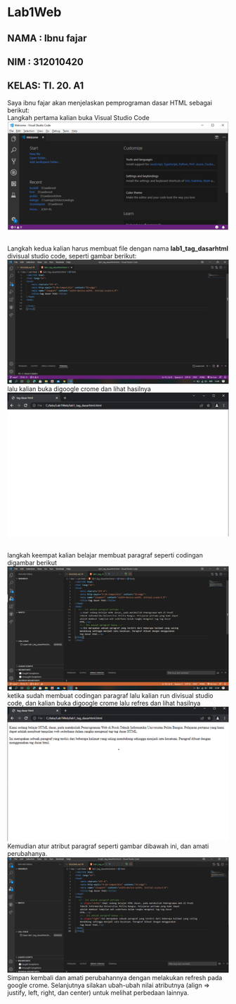 # Lab1Web

## NAMA : Ibnu fajar 
## NIM  : 312010420
## KELAS: TI. 20. A1

Saya ibnu fajar akan menjelaskan pemprograman dasar HTML sebagai berikut:
<br> Langkah pertama kalian buka Visual Studio Code
![p](gambar/gb1.png)

<br> Langkah kedua kalian harus membuat file dengan nama <b>lab1_tag_dasarhtml</b> divisual studio code, seperti gambar berikut:
![p](gambar/gb2.png)
<br> lalu kalian buka digoogle crome dan lihat hasilnya
![p](gambar/gb3.png)

<br> langkah keempat kalian belajar membuat paragraf seperti codingan digambar berikut
![p](gambar/gb4.png)
ketika sudah membuat codingan paragraf lalu kalian run divisual studio code, dan kalian buka digoogle crome lalu refres dan lihat hasilnya
![p](gambar/gb5.png)
<br> Kemudian atur atribut paragraf seperti gambar dibawah ini, dan amati perubahanya.
![p](gambar/gb6.png)
Simpan kembali dan amati perubahannya dengan melakukan refresh pada google crome.
Selanjutnya silakan ubah-ubah nilai atributnya (align => justify, left, right, dan center) untuk melihat
perbedaan lainnya.